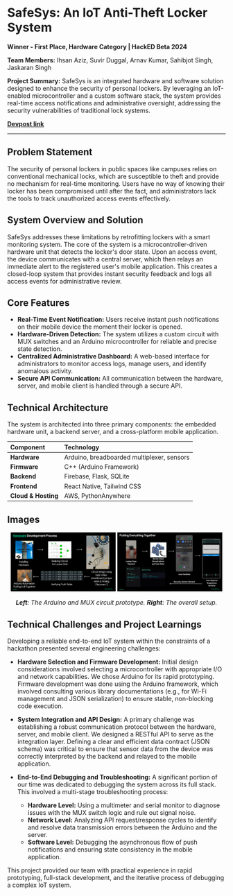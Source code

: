 # SafeSys: An IoT Anti-Theft Locker System

**Winner - First Place, Hardware Category | HackED Beta 2024**

**Team Members:** Ihsan Aziz, Suvir Duggal, Arnav Kumar, Sahibjot Singh, Jaskaran Singh

**Project Summary:** SafeSys is an integrated hardware and software solution designed to enhance the security of personal lockers. By leveraging an IoT-enabled microcontroller and a custom software stack, the system provides real-time access notifications and administrative oversight, addressing the security vulnerabilities of traditional lock systems.

**[Devpost link](https://devpost.com/software/safesys)**

---

## Problem Statement

The security of personal lockers in public spaces like campuses relies on conventional mechanical locks, which are susceptible to theft and provide no mechanism for real-time monitoring. Users have no way of knowing their locker has been compromised until after the fact, and administrators lack the tools to track unauthorized access events effectively.

## System Overview and Solution

SafeSys addresses these limitations by retrofitting lockers with a smart monitoring system. The core of the system is a microcontroller-driven hardware unit that detects the locker's door state. Upon an access event, the device communicates with a central server, which then relays an immediate alert to the registered user's mobile application. This creates a closed-loop system that provides instant security feedback and logs all access events for administrative review.

## Core Features

* **Real-Time Event Notification:** Users receive instant push notifications on their mobile device the moment their locker is opened.
* **Hardware-Driven Detection:** The system utilizes a custom circuit with MUX switches and an Arduino microcontroller for reliable and precise state detection.
* **Centralized Administrative Dashboard:** A web-based interface for administrators to monitor access logs, manage users, and identify anomalous activity.
* **Secure API Communication:** All communication between the hardware, server, and mobile client is handled through a secure API.

## Technical Architecture

The system is architected into three primary components: the embedded hardware unit, a backend server, and a cross-platform mobile application.

| Component | Technology |
| :--- | :--- |
| **Hardware** | Arduino, breadboarded multiplexer, sensors |
| **Firmware** | C++ (Arduino Framework) |
| **Backend** | Firebase, Flask, SQLite |
| **Frontend** | React Native, Tailwind CSS |
| **Cloud & Hosting**| AWS, PythonAnywhere |

## Images

<p align="center">
  <img src="https://github.com/m-aziz1/safesys/blob/main/assets/safesys-hardware.jpg" alt="Hardware Setup" width="48%" />
  <img src="https://github.com/m-aziz1/safesys/blob/main/assets/safesys-overall.jpg" alt="Overall Setup" width="48%" />
</p>

<p align="center">
  <em><strong>Left</strong>: The Arduino and MUX circuit prototype. <strong>Right</strong>: The overall setup.</em>
</p>


## Technical Challenges and Project Learnings

Developing a reliable end-to-end IoT system within the constraints of a hackathon presented several engineering challenges:

* **Hardware Selection and Firmware Development:** Initial design considerations involved selecting a microcontroller with appropriate I/O and network capabilities. We chose Arduino for its rapid prototyping. Firmware development was done using the Arduino framework, which involved consulting various library documentations (e.g., for Wi-Fi management and JSON serialization) to ensure stable, non-blocking code execution.

* **System Integration and API Design:** A primary challenge was establishing a robust communication protocol between the hardware, server, and mobile client. We designed a RESTful API to serve as the integration layer. Defining a clear and efficient data contract (JSON schema) was critical to ensure that sensor data from the device was correctly interpreted by the backend and relayed to the mobile application.

* **End-to-End Debugging and Troubleshooting:** A significant portion of our time was dedicated to debugging the system across its full stack. This involved a multi-stage troubleshooting process:
    * **Hardware Level:** Using a multimeter and serial monitor to diagnose issues with the MUX switch logic and rule out signal noise.
    * **Network Level:** Analyzing API request/response cycles to identify and resolve data transmission errors between the Arduino and the server.
    * **Software Level:** Debugging the asynchronous flow of push notifications and ensuring state consistency in the mobile application.

This project provided our team with practical experience in rapid prototyping, full-stack development, and the iterative process of debugging a complex IoT system.


